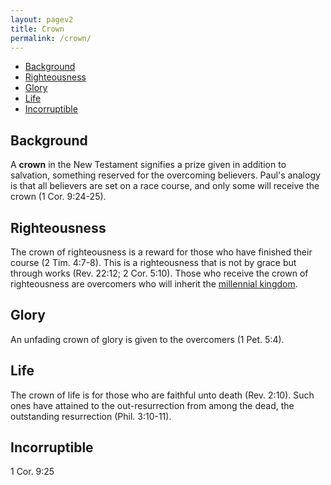 ```yaml
---
layout: pagev2
title: Crown
permalink: /crown/
---
```

- [Background](#background)
- [Righteousness](#righteousness)
- [Glory](#glory)
- [Life](#life)
- [Incorruptible](#incorruptible)

## Background

A **crown** in the New Testament signifies a prize given in addition to salvation, something reserved for the overcoming believers. Paul's analogy is that all believers are set on a race course, and only some will receive the crown (1 Cor. 9:24-25).

## Righteousness

The crown of righteousness is a reward for those who have finished their course (2 Tim. 4:7-8). This is a righteousness that is not by grace but through works (Rev. 22:12; 2 Cor. 5:10). Those who receive the crown of righteousness are overcomers who will inherit the [millennial kingdom](../millennium).

## Glory

An unfading crown of glory is given to the overcomers (1 Pet. 5:4). 

## Life

The crown of life is for those who are faithful unto death (Rev. 2:10). Such ones have attained to the out-resurrection from among the dead, the outstanding resurrection (Phil. 3:10-11).

## Incorruptible

1 Cor. 9:25


